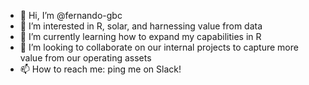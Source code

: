 - 👋 Hi, I’m @fernando-gbc
- 👀 I’m interested in R, solar, and harnessing value from data
- 🌱 I’m currently learning how to expand my capabilities in R
- 💞️ I’m looking to collaborate on our internal projects to capture more value from our operating assets
- 📫 How to reach me: ping me on Slack!

<!---
fernando-gbc/fernando-gbc is a ✨ special ✨ repository because its `README.md` (this file) appears on your GitHub profile.
You can click the Preview link to take a look at your changes.
--->
